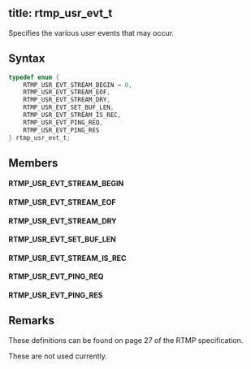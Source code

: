 title: rtmp_usr_evt_t
--------------------------

Specifies the various user events that may occur.


## Syntax ##

```c
typedef enum {
    RTMP_USR_EVT_STREAM_BEGIN = 0,
    RTMP_USR_EVT_STREAM_EOF,
    RTMP_USR_EVT_STREAM_DRY,
    RTMP_USR_EVT_SET_BUF_LEN,
    RTMP_USR_EVT_STREAM_IS_REC,
    RTMP_USR_EVT_PING_REQ,
    RTMP_USR_EVT_PING_RES
} rtmp_usr_evt_t;
```

## Members ##

#### RTMP_USR_EVT_STREAM_BEGIN ####
> 
> 

#### RTMP_USR_EVT_STREAM_EOF ####
> 
> 

#### RTMP_USR_EVT_STREAM_DRY ####
> 
> 

#### RTMP_USR_EVT_SET_BUF_LEN ####
> 
> 

#### RTMP_USR_EVT_STREAM_IS_REC ####
> 
> 

#### RTMP_USR_EVT_PING_REQ ####
> 
> 

#### RTMP_USR_EVT_PING_RES ####
> 
> 

## Remarks ##

These definitions can be found on page 27 of the RTMP specification.

These are not used currently.